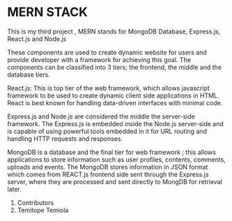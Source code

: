 # MERN STACK

This is my third project , 
MERN stands for MongoDB Database, Express.js, React.js and Node.js

These components are used to create 
dynamic website for users and  provide developer with a framework for achieving this goal. 
The components can be classified into 3 tiers; the frontend, the middle and the database tiers. 

React.js: This is top tier of the web framework, which allows javascript framework to be used to create dynamic client side applications in HTML. React is best known for handling data-driven interfaces with minimal code.

Express.js and Node.js are considered the middle the server-side framework. The Express.js is embedded inside the Node.js server-side and is capable of using powerful tools embedded in it for URL routing and handling HTTP requests and responses.

MongoDB is a database and the final tier for web framework ; this allows applications to store information such as user profiles, contents, comments, uploads and events. The MongoDB stores information in JSON format which comes from REACT.js frontend side sent through the Express.js server, where they are processed and sent directly to MongDB for retrieval later. 

1. Contributors
2. Temitope Temiola
